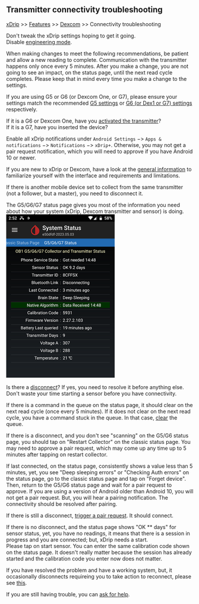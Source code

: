 ## Transmitter connectivity troubleshooting
[xDrip](../README.md) >> [Features](Features_page.md) >> [Dexcom](./Dexcom_page.md) >> Connectivity troubleshooting  
  
Don't tweak the xDrip settings hoping to get it going.  
Disable [engineering mode](./Engineering-Mode.md).  
  
When making changes to meet the following recommendations, be patient and allow a new reading to complete.  Communication with the transmitter happens only once every 5 minutes.  After you make a change, you are not going to see an impact, on the status page, until the next read cycle completes.  Please keep that in mind every time you make a change to the settings.  
  
If you are using G5 or G6 (or Dexcom One, or G7), please ensure your settings match the recommended [G5 settings](./G5-Recommended-Settings.md) or [G6 (or Dex1 or G7) settings](./G6-Recommended-Settings.md) respectively.  

If it is a G6 or Dexcom One, have you [activated the transmitter](./Dexcom/NewG6TX_Activation.md)?  
If it is a G7, have you inserted the device?  
  
Enable all xDrip notifications under `Android Settings` &#8722;> `Apps & notifications` &#8722;> `Notifications` &#8722;> `xDrip+`.  Otherwise, you may not get a pair request notification, which you will need to approve if you have Android 10 or newer.  

If you are new to xDrip or Dexcom, have a look at the [general information](./Dexcom-Basics.md) to familiarize yourself with the interface and requirements and limitations.  

If there is another mobile device set to collect from the same transmitter (not a follower, but a master), you need to disconnect it.  

The G5/G6/G7 status page gives you most of the information you need about how your system (xDrip, Dexcom transmitter and sensor) is doing.  
![](./images/system-status-pg.png)  

Is there a [disconnect](./Proper-connectivity.md)?  If yes, you need to resolve it before anything else.  Don't waste your time starting a sensor before you have connectivity.  
  
If there is a command in the queue on the status page, it should clear on the next read cycle (once every 5 minutes).  If it does not clear on the next read cycle, you have a command stuck in the queue.  In that case, [clear](./Clear-queue.md) the queue.  
  
If there is a disconnect, and you don't see "scanning" on the G5/G6 status page, you should tap on "Restart Collector" on the classic status page.  You may need to approve a pair request, which may come up any time up to 5 minutes after tapping on restart collector.  
  
If last connected, on the status page, consistently shows a value less than 5 minutes, yet, you see "Deep sleeping errors" or "Checking Auth errors" on the status page, go to the classic status page and tap on "Forget device".  Then, return to the G5/G6 status page and wait for a pair request to approve.  If you are using a version of Android older than Android 10, you will not get a pair request.  But, you will hear a pairing notification.  The connectivity should be resolved after pairing.  
  
If there is still a disconnect, [trigger a pair request](./MissedPairRequest.md).  It should connect.  
  
If  there is no disconnect, and the status page shows "OK \*\* days" for sensor status, yet, you have no readings, it means that there is a session in progress and you are connected;  but, xDrip needs a start.  
Please tap on start sensor.  You can enter the same calibration code shown on the status page.  It doesn't really matter because the session has already started and the calibration code you enter now does not matter.  
  
If you have resolved the problem and have a working system, but, it occasionally disconnects requireing you to take action to reconnect, please see [this](./Intermittent.md).  
  
If you are still having trouble, you can [ask for help](./Contact.md).  
  
